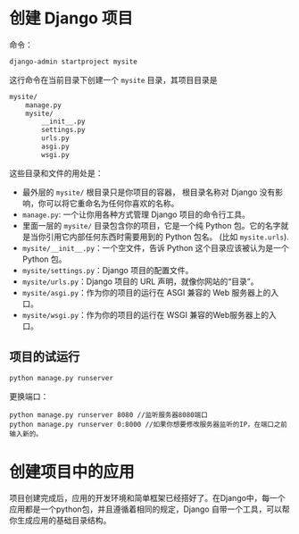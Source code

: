 # 创建 Django 项目

命令：

```bash
django-admin startproject mysite
```

这行命令在当前目录下创建一个 `mysite` 目录，其项目目录是

```bash
mysite/
    manage.py
    mysite/
        __init__.py
        settings.py
        urls.py
        asgi.py
        wsgi.py
```

这些目录和文件的用处是：

- 最外层的 `mysite/` 根目录只是你项目的容器， 根目录名称对 Django 没有影响，你可以将它重命名为任何你喜欢的名称。
- `manage.py`: 一个让你用各种方式管理 Django 项目的命令行工具。
- 里面一层的 `mysite/` 目录包含你的项目，它是一个纯 Python 包。它的名字就是当你引用它内部任何东西时需要用到的 Python 包名。 (比如 `mysite.urls`).
- `mysite/__init__.py`：一个空文件，告诉 Python 这个目录应该被认为是一个 Python 包。
- `mysite/settings.py`：Django 项目的配置文件。
- `mysite/urls.py`：Django 项目的 URL 声明，就像你网站的“目录”。
- `mysite/asgi.py`：作为你的项目的运行在 ASGI 兼容的 Web 服务器上的入口。
- `mysite/wsgi.py`：作为你的项目的运行在 WSGI 兼容的Web服务器上的入口。

## 项目的试运行

```bash
python manage.py runserver
```

更换端口：

```
python manage.py runserver 8080 //监听服务器8080端口
python manage.py runserver 0:8000 //如果你想要修改服务器监听的IP，在端口之前输入新的。
```

# 创建项目中的应用

项目创建完成后，应用的开发环境和简单框架已经搭好了。在Django中，每一个应用都是一个python包，并且遵循着相同的规定，Django 自带一个工具，可以帮你生成应用的基础目录结构。